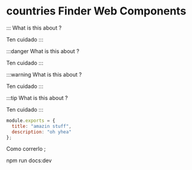 # countries Finder Web Components

::: What is this about ?

Ten cuidado
:::

:::danger What is this about ?

Ten cuidado
:::

:::warning What is this about ?

Ten cuidado
:::

:::tip What is this about ?

Ten cuidado
:::

```js {3}
module.exports = {
  title: "amazin stuff",
  description: "oh yhea"
};
```

Como correrlo ;

npm run docs:dev
